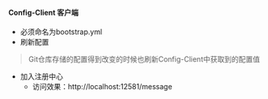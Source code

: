 #### Config-Client 客户端
- 必须命名为bootstrap.yml
- 刷新配置
> Git仓库存储的配置得到改变的时候也刷新Config-Client中获取到的配置值
- 加入注册中心
    - 访问效果：http://localhost:12581/message
